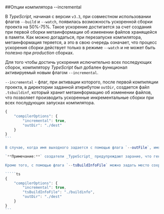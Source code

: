 ##Опции компилятора --incremental

В _TypeScript_, начиная с версии `v3.3`, при совместном использовании флагов `--build` и `--watch`, появилась возможность ускоренной сборки проекта на 50%-75%. Такое ускорение достигается за счет создания при первой сборки метаинформации об изменении файлов хранящейся в памяти. Как можно догадаться, при перезапуске компилятора, метаинформация теряется, а это в свою очередь означает, что процесс ускорения сборки действует только в режиме `--watch` и не может быть полезно при _production_ сборках.

Для того чтобы достичь ускорения ислючительно всех последующих сборок, компилятору _TypeScript_ был добален функционал активируемый новым флагом `--incremental`.

`--incremental` - флаг, при активации которого, после первой компиляции проекта, в директории заданной атирибутом `outDir`, создается файл `.tsbuildinf`, который хранит метаинформацию об изменении файлов, что позволяет производить ускоренные инкрементальные сборки при всех послудующих запусках компилятора.

`````ts
{
    "compilerOptions": {
        "incremental": true,
        "outDir": "./dest"
    }
}
```

В случае, когда имя выходного задается с помощью флага `--outFile`, имя генерируемого файла `.tsbuildinf` будет включать в себя название выходного файла (`.client.tsbuildinf` для файла `client.js` и `.server.tsbuildinf` для `server.js` соответственно).

`**Примечание:**` создатели _TypeScript_ предупреждают зарание, что генерируемые файлы `.tsbuildinf` не предназначены для использования сторонними библиотеками, так как их определение, от версии к версии, не будет обладать совместимость.

Кроме того, с помощью флага `--tsBuildInfoFile` можно задать место сохранения файла `.tsbuildinf`.

`````ts
{
    "compilerOptions": {
        "incremental": true,
        "tsBuildInfoFile": "./buildinfo",
        "outDir": "./dest"
    }
}
```
